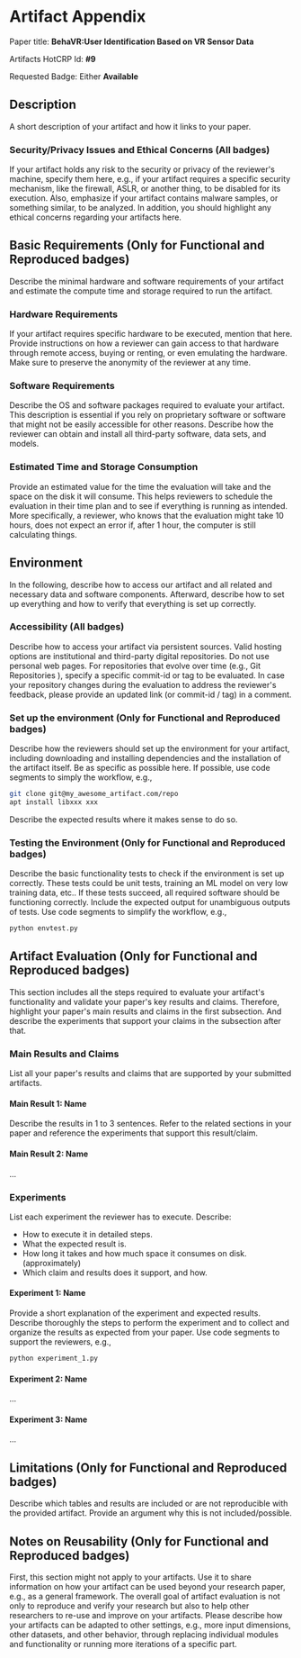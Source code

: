 # Artifact Appendix

Paper title: **BehaVR:User Identification Based on VR Sensor Data**

Artifacts HotCRP Id: **#9** 

Requested Badge: Either **Available**

## Description
A short description of your artifact and how it links to your paper.

### Security/Privacy Issues and Ethical Concerns (All badges)
If your artifact holds any risk to the security or privacy of the reviewer's machine, specify them here, e.g., if your artifact requires a specific security mechanism, like the firewall, ASLR, or another thing, to be disabled for its execution.
Also, emphasize if your artifact contains malware samples, or something similar, to be analyzed.
In addition, you should highlight any ethical concerns regarding your artifacts here.

## Basic Requirements (Only for Functional and Reproduced badges)
Describe the minimal hardware and software requirements of your artifact and estimate the compute time and storage required to run the artifact.

### Hardware Requirements
If your artifact requires specific hardware to be executed, mention that here.
Provide instructions on how a reviewer can gain access to that hardware through remote access, buying or renting, or even emulating the hardware.
Make sure to preserve the anonymity of the reviewer at any time.

### Software Requirements
Describe the OS and software packages required to evaluate your artifact.
This description is essential if you rely on proprietary software or software that might not be easily accessible for other reasons.
Describe how the reviewer can obtain and install all third-party software, data sets, and models.

### Estimated Time and Storage Consumption
Provide an estimated value for the time the evaluation will take and the space on the disk it will consume. 
This helps reviewers to schedule the evaluation in their time plan and to see if everything is running as intended.
More specifically, a reviewer, who knows that the evaluation might take 10 hours, does not expect an error if, after 1 hour, the computer is still calculating things.

## Environment 
In the following, describe how to access our artifact and all related and necessary data and software components.
Afterward, describe how to set up everything and how to verify that everything is set up correctly.

### Accessibility (All badges)
Describe how to access your artifact via persistent sources.
Valid hosting options are institutional and third-party digital repositories.
Do not use personal web pages.
For repositories that evolve over time (e.g., Git Repositories ), specify a specific commit-id or tag to be evaluated.
In case your repository changes during the evaluation to address the reviewer's feedback, please provide an updated link (or commit-id / tag) in a comment.

### Set up the environment (Only for Functional and Reproduced badges)
Describe how the reviewers should set up the environment for your artifact, including downloading and installing dependencies and the installation of the artifact itself.
Be as specific as possible here.
If possible, use code segments to simply the workflow, e.g.,

```bash
git clone git@my_awesome_artifact.com/repo
apt install libxxx xxx
```
Describe the expected results where it makes sense to do so.

### Testing the Environment (Only for Functional and Reproduced badges)
Describe the basic functionality tests to check if the environment is set up correctly.
These tests could be unit tests, training an ML model on very low training data, etc..
If these tests succeed, all required software should be functioning correctly.
Include the expected output for unambiguous outputs of tests.
Use code segments to simplify the workflow, e.g.,
```bash
python envtest.py
```

## Artifact Evaluation (Only for Functional and Reproduced badges)
This section includes all the steps required to evaluate your artifact's functionality and validate your paper's key results and claims.
Therefore, highlight your paper's main results and claims in the first subsection. And describe the experiments that support your claims in the subsection after that.

### Main Results and Claims
List all your paper's results and claims that are supported by your submitted artifacts.

#### Main Result 1: Name
Describe the results in 1 to 3 sentences.
Refer to the related sections in your paper and reference the experiments that support this result/claim.

#### Main Result 2: Name
...

### Experiments 
List each experiment the reviewer has to execute. Describe:
 - How to execute it in detailed steps.
 - What the expected result is.
 - How long it takes and how much space it consumes on disk. (approximately)
 - Which claim and results does it support, and how.

#### Experiment 1: Name
Provide a short explanation of the experiment and expected results.
Describe thoroughly the steps to perform the experiment and to collect and organize the results as expected from your paper.
Use code segments to support the reviewers, e.g.,
```bash
python experiment_1.py
```
#### Experiment 2: Name
...

#### Experiment 3: Name 
...

## Limitations (Only for Functional and Reproduced badges)
Describe which tables and results are included or are not reproducible with the provided artifact.
Provide an argument why this is not included/possible.

## Notes on Reusability (Only for Functional and Reproduced badges)
First, this section might not apply to your artifacts.
Use it to share information on how your artifact can be used beyond your research paper, e.g., as a general framework.
The overall goal of artifact evaluation is not only to reproduce and verify your research but also to help other researchers to re-use and improve on your artifacts.
Please describe how your artifacts can be adapted to other settings, e.g., more input dimensions, other datasets, and other behavior, through replacing individual modules and functionality or running more iterations of a specific part.
